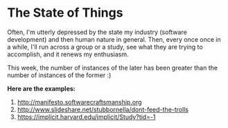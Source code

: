 # The State of Things
Often, I'm utterly depressed by the state my industry (software development)
and then human nature in general. Then, every once once in a while, I'll run
across a group or a study, see what they are trying to accomplish, and it
renews my enthusiasm.

This week, the number of instances of the later has been greater than the
number of instances of the former :)

**Here are the examples:**

  1. http://manifesto.softwarecraftsmanship.org
  2. http://www.slideshare.net/stubbornella/dont-feed-the-trolls
  3. https://implicit.harvard.edu/implicit/Study?tid=-1

